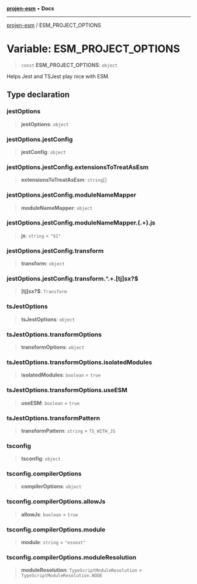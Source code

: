 [**projen-esm**](../README.md) • **Docs**

***

[projen-esm](../globals.md) / ESM\_PROJECT\_OPTIONS

# Variable: ESM\_PROJECT\_OPTIONS

> `const` **ESM\_PROJECT\_OPTIONS**: `object`

Helps Jest and TSJest play nice with ESM.

## Type declaration

### jestOptions

> **jestOptions**: `object`

### jestOptions.jestConfig

> **jestConfig**: `object`

### jestOptions.jestConfig.extensionsToTreatAsEsm

> **extensionsToTreatAsEsm**: `string`[]

### jestOptions.jestConfig.moduleNameMapper

> **moduleNameMapper**: `object`

### jestOptions.jestConfig.moduleNameMapper.(.+)\.js

> **js**: `string` = `"$1"`

### jestOptions.jestConfig.transform

> **transform**: `object`

### jestOptions.jestConfig.transform.^.+\.\[tj\]sx?$

> **\[tj\]sx?$**: `Transform`

### tsJestOptions

> **tsJestOptions**: `object`

### tsJestOptions.transformOptions

> **transformOptions**: `object`

### tsJestOptions.transformOptions.isolatedModules

> **isolatedModules**: `boolean` = `true`

### tsJestOptions.transformOptions.useESM

> **useESM**: `boolean` = `true`

### tsJestOptions.transformPattern

> **transformPattern**: `string` = `TS_WITH_JS`

### tsconfig

> **tsconfig**: `object`

### tsconfig.compilerOptions

> **compilerOptions**: `object`

### tsconfig.compilerOptions.allowJs

> **allowJs**: `boolean` = `true`

### tsconfig.compilerOptions.module

> **module**: `string` = `"esnext"`

### tsconfig.compilerOptions.moduleResolution

> **moduleResolution**: `TypeScriptModuleResolution` = `TypeScriptModuleResolution.NODE`

